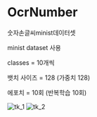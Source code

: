 # OcrNumber
숫자손글씨minist데이터셋



minist dataset 사용

classes = 10개씩

뱃치 사이즈 = 128 (가중치 128)

에포치 = 10회 (반복학습 10회)

![tk_1](https://user-images.githubusercontent.com/87853267/163077323-78fdac74-9118-446a-870e-532b54ecccb1.png)
![tk_2](https://user-images.githubusercontent.com/87853267/163077329-1316300c-91d1-4a5c-8b9c-b35b7fcf4ba8.png)
